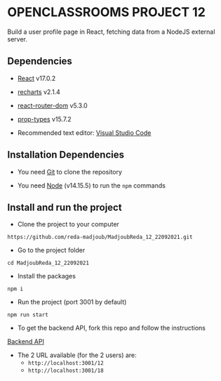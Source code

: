 # OPENCLASSROOMS PROJECT 12

Build a user profile page in React, fetching data from a NodeJS external server.

## Dependencies

- [React](https://reactjs.org/) v17.0.2

- [recharts](https://recharts.org/en-US) v2.1.4

- [react-router-dom](https://reactrouter.com/web/guides/quick-start) v5.3.0

- [prop-types](https://www.npmjs.com/package/prop-types) v15.7.2

- Recommended text editor: [Visual Studio Code](https://code.visualstudio.com/)

## Installation Dependencies

- You need [Git](https://git-scm.com/) to clone the repository

- You need [Node](https://nodejs.org/en/) (v14.15.5) to run the `npm` commands

## Install and run the project

- Clone the project to your computer

`https://github.com/reda-madjoub/MadjoubReda_12_22092021.git`

- Go to the project folder

`cd MadjoubReda_12_22092021`

- Install the packages

`npm i`

- Run the project (port 3001 by default)

`npm run start`

- To get the backend API, fork this repo and follow the instructions

[Backend API](https://github.com/OpenClassrooms-Student-Center/P9-front-end-dashboard)

- The 2 URL available (for the 2 users) are:
  - `http://localhost:3001/12`
  - `http://localhost:3001/18`
